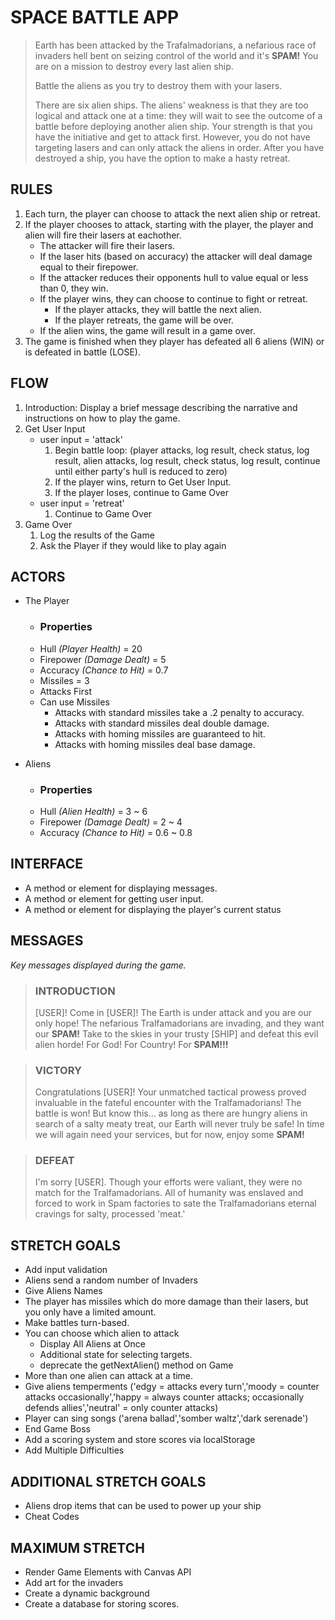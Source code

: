 # SPACE BATTLE APP

> Earth has been attacked by the Trafalmadorians, a nefarious race of invaders hell bent on seizing control of the world and it's **SPAM!** You are on a mission to destroy every last alien ship.
>
> Battle the aliens as you try to destroy them with your lasers.
>
> There are six alien ships. The aliens' weakness is that they are too logical and attack one at a time: they will wait to see the outcome of a battle before deploying another alien ship. Your strength is that you have the initiative and get to attack first. However, you do not have targeting lasers and can only attack the aliens in order. After you have destroyed a ship, you have the option to make a hasty retreat.

## RULES

1. Each turn, the player can choose to attack the next alien ship or retreat.
2. If the player chooses to attack, starting with the player, the player and alien will fire their lasers at eachother.
    - The attacker will fire their lasers.
    - If the laser hits (based on accuracy) the attacker will deal damage equal to their firepower.
    - If the attacker reduces their opponents hull to value equal or less than 0, they win.
    - If the player wins, they can choose to continue to fight or retreat.
        - If the player attacks, they will battle the next alien.  
        - If the player retreats, the game will be over.
    - If the alien wins, the game will result in a game over.
1. The game is finished when they player has defeated all 6 aliens (WIN) or is defeated in battle (LOSE).

## FLOW

1. Introduction: Display a brief message describing the narrative and instructions on how to play the game.
2. Get User Input
    - user input = 'attack'
        1. Begin battle loop: (player attacks, log result, check status, log result, alien attacks, log result, check status, log result, continue until either party's hull is reduced to zero)
        2. If the player wins, return to Get User Input.
        3. If the player loses, continue to Game Over
    - user input = 'retreat'
        1. Continue to Game Over
3. Game Over
    1. Log the results of the Game
    2. Ask the Player if they would like to play again

## ACTORS

- The Player
    - ### Properties
    - Hull *(Player Health)* = 20
    - Firepower *(Damage Dealt)* = 5
    - Accuracy *(Chance to Hit)* = 0.7
    - Missiles = 3
    - Attacks First
    - Can use Missiles
        - Attacks with standard missiles take a .2 penalty to accuracy.
        - Attacks with standard missiles deal double damage.
        - Attacks with homing missiles are guaranteed to hit.
        - Attacks with homing missiles deal base damage.

- Aliens
    - ### Properties
    - Hull *(Alien Health)* = 3 ~ 6
    - Firepower *(Damage Dealt)* = 2 ~ 4
    - Accuracy *(Chance to Hit)* = 0.6 ~ 0.8

## INTERFACE

- A method or element for displaying messages.
- A method or element for getting user input.
- A method or element for displaying the player's current status

## MESSAGES

*Key messages displayed during the game.*

> ### INTRODUCTION
>
> [USER]!  Come in [USER]!  The Earth is under attack and you are our only hope!  The nefarious Tralfamadorians are invading, and they want our **SPAM!**  Take to the skies in your trusty [SHIP] and defeat this evil alien horde!  For God!  For Country!  For **SPAM!!!**

> ### VICTORY
>
> Congratulations [USER]!  Your unmatched tactical prowess proved invaluable in the fateful encounter with the Tralfamadorians!  The battle is won!  But know this... as long as there are hungry aliens in search of a salty meaty treat, our Earth will never truly be safe!  In time we will again need your services, but for now, enjoy some **SPAM!**

> ### DEFEAT
>
> I'm sorry [USER].  Though your efforts were valiant, they were no match for the Tralfamadorians.  All of humanity was enslaved and forced to work in Spam factories to sate the Tralfamadorians eternal cravings for salty, processed 'meat.'

## STRETCH GOALS

- Add input validation
- Aliens send a random number of Invaders
- Give Aliens Names
- The player has missiles which do more damage than their lasers, but you only have a limited amount.
- Make battles turn-based.
- You can choose which alien to attack
    - Display All Aliens at Once
    - Additional state for selecting targets.
    - deprecate the getNextAlien() method on Game
- More than one alien can attack at a time.
- Give aliens temperments ('edgy = attacks every turn','moody = counter attacks occasionally','happy = always counter attacks; occasionally defends allies','neutral' = only counter attacks)
- Player can sing songs ('arena ballad','somber waltz','dark serenade')
- End Game Boss
- Add a scoring system and store scores via localStorage
- Add Multiple Difficulties

## ADDITIONAL STRETCH GOALS

- Aliens drop items that can be used to power up your ship
- Cheat Codes

## MAXIMUM STRETCH

- Render Game Elements with Canvas API
- Add art for the invaders
- Create a dynamic background
- Create a database for storing scores.
